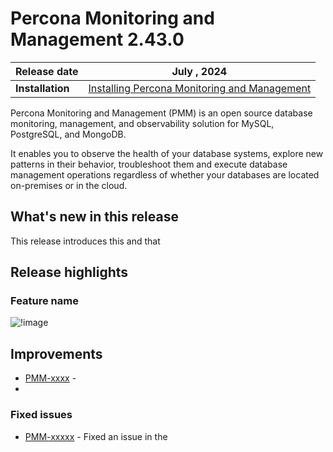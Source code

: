 # Percona Monitoring and Management 2.43.0

| **Release date** | July , 2024                                                                                   |
| ----------------- | ----------------------------------------------------------------------------------------------- |
| **Installation** | [Installing Percona Monitoring and Management](../quickstart/index.md) |

Percona Monitoring and Management (PMM) is an open source database monitoring, management, and observability solution for MySQL, PostgreSQL, and MongoDB.

It enables you to observe the health of your database systems, explore new patterns in their behavior, troubleshoot them and execute database management operations regardless of whether your databases are located on-premises or in the cloud.

## What's new in this release

This release introduces this and that

## Release highlights

### Feature name

![!image](../_images/.png)

## Improvements

- [PMM-xxxx](https://perconadev.atlassian.net/browse/PMM-xxxxx) - 
- 
### Fixed issues

- [PMM-xxxxx](https://perconadev.atlassian.net/browse/PMM-xxxx) - Fixed an issue in the 